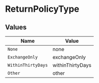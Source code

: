 # ReturnPolicyType


## Values

| Name               | Value              |
| ------------------ | ------------------ |
| `None`             | none               |
| `ExchangeOnly`     | exchangeOnly       |
| `WithinThirtyDays` | withinThirtyDays   |
| `Other`            | other              |